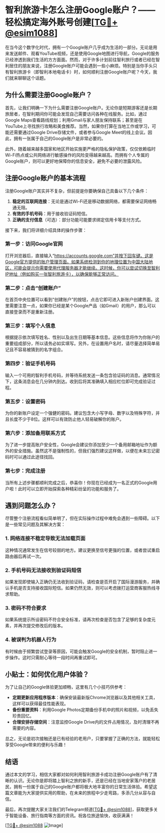 # 智利旅游卡怎么注册Google账户？——轻松搞定海外账号创建[[TG💪+ @esim1088](https://t.me/s/esim1088)]

在当今这个数字化时代，拥有一个Google账户几乎成为生活的一部分。无论是用来发送邮件、观看YouTube视频，还是使用Google地图进行导航，Google的服务已经渗透到我们生活的方方面面。然而，对于许多计划前往智利旅行或者已经在智利居住的朋友来说，注册Google账户可能会遇到一些小麻烦。特别是当你手头只有智利旅游卡（即智利本地电话卡）时，如何顺利注册Google账户呢？今天，我们就来聊聊这个话题。

## 为什么需要注册Google账户？

首先，让我们明确一下为什么需要注册Google账户。无论你是短期游客还是长期旅居者，在智利期间你可能会发现自己需要访问各种在线服务。比如，通过Google Maps查看路线规划；利用Gmail与家人朋友保持联系；甚至是在YouTube上寻找旅行攻略和美食推荐。当然，如果你打算在当地工作或学习，可能还需要通过Google Drive存储文件，或者参与Google Meet的线上会议。因此，拥有一张属于自己的Google账户是非常必要的。

此外，随着越来越多国家和地区开始实施更严格的隐私保护政策，仅仅依赖临时Wi-Fi热点或公共网络进行敏感操作的风险变得越来越高。而拥有个人专属的Google账户，则可以更好地保障你的信息安全，避免不必要的泄露风险。

## 注册Google账户的基本流程

注册Google账户其实并不复杂，但前提是你要确保自己具备以下几个条件：
1. **稳定的互联网连接**：无论是通过Wi-Fi还是移动数据网络，都需要保证网络畅通无阻。
2. **有效的手机号码**：用于接收验证码短信。
3. **正确的支付信息**（可选）：部分功能可能要求绑定信用卡等支付方式。

接下来，我们将详细介绍具体的操作步骤：

### 第一步：访问Google官网

打开浏览器后，直接输入“https://accounts.google.com”并按下回车键。这是Google官方提供的账户管理页面。如果系统检测到你的地理位置为中国大陆地区，可能会提示你需要使用代理服务器才能继续。这时候，你可以尝试切换至智利IP地址（例如购买一张智利旅游卡），以确保能够正常访问。

### 第二步：点击“创建账户”

在首页中央位置可以看到“创建账户”的按钮，点击它即可进入新账户创建界面。这里需要注意一点，如果你已经是某个Google产品（如Gmail）的用户，那么可以直接登录而不是重新注册。

### 第三步：填写个人信息

根据提示依次填写姓名、性别以及出生日期等基本信息。这些信息将作为你账户的重要组成部分，所以请务必如实填写。另外，在设置用户名时，请尽量选择简单易记且不容易被猜到的名字组合。

### 第四步：验证手机号码

输入一个可用的智利手机号码，并等待系统发送一条包含验证码的消息。通常情况下，这条消息会在几分钟内到达。收到后将其准确填入相应栏位即可完成验证过程。

### 第五步：设置密码

为你的新账户设定一个强健的密码。建议包含大小写字母、数字以及特殊字符，并且长度不少于8位。这样可以有效防止他人轻易破解你的账户。

### 第六步：添加备用联系方式

为了进一步提高账户安全性，Google会建议你添加至少一个备用邮箱地址作为额外的安全措施。虽然这不是强制性的，但我们强烈建议这样做，以便在未来忘记密码时可以通过此途径找回。

### 第七步：完成注册

当所有上述步骤都顺利完成之后，恭喜你！你现在已经成为一名正式的Google用户啦！此时可以立即开始探索各种精彩纷呈的功能和服务了。

## 遇到问题怎么办？

尽管整个注册流程看似简单明了，但在实际操作过程中难免会遇到一些障碍。以下是一些常见问题及其解决方案：

### 1. 网络连接不稳定导致无法加载页面

这种情况通常发生在信号较弱的地方。建议更换至信号更强的位置，或者尝试重启路由器后再试一次。

### 2. 手机号码无法接收到验证码短信

如果发现即使输入正确仍无法收到验证码，请检查是否开启了国际漫游服务，并确认手机是否支持接收国际短信。如果仍然无效，则可以考虑拨打运营商客服热线寻求帮助。

### 3. 密码不符合要求

如果系统提示所设密码不符合安全标准，请再次检查是否包含了足够的复杂度元素，并再次提交修改后的版本。

### 4. 被误判为机器人行为

有时候由于频繁尝试登录等原因，可能会触发Google的安全机制，暂时阻止进一步操作。这时只需耐心等待一段时间再重试即可。

## 小贴士：如何优化用户体验？

为了让自己的Google体验更加顺畅，这里有几个小技巧供参考：

- **定期更新应用程序版本**：确保安装最新版Chrome浏览器以及其他相关工具，这样可以获得最佳性能表现。
- **备份重要资料**：利用Google Photos定期备份手机中的照片和视频，以免丢失珍贵回忆。
- **合理安排存储空间**：注意监控Google Drive内的文件占用情况，及时清理不再需要的内容。

总之，无论是初次接触还是已有经验的老用户，只要掌握了正确的方法，就能轻松享受Google带来的便利与乐趣！

## 结语

通过本文的学习，相信大家都对如何利用智利旅游卡成功注册Google账户有了清晰的认识。无论你是即将踏上智利之旅的新手，还是已经在当地安家落户的老居民，拥有一份属于自己的Google账户都将极大地丰富你的日常生活体验。希望这篇文章能为大家提供实用的帮助，在未来的旅程中少走弯路，多添几分从容与自信。

最后，再次提醒大家关注我们的Telegram频道[[TG💪+ @esim1088](https://t.me/s/esim1088)]，获取更多关于智能设备、旅行指南等方面的资讯。祝各位旅途愉快，收获满满！

[[TG💪+ @esim1088](https://t.me/s/esim1088) ![Image](https://i.postimg.cc/4NQfJmqS/Snipaste-2025-05-13-00-14-12.png)]